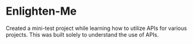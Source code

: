 # Enlighten-Me
Created a mini-test project while learning how to utilize APIs for various projects.
This was built solely to understand the use of APIs. 
